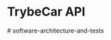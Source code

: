 # TrybeCar API

<!-- ADICIONAR INFORMAÇÕES SOBRE A BRANCH `INITIAL-SETUP` --># software-architecture-and-tests

